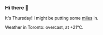 ### Hi there :wave:

It's Thursday! I might be putting some [miles](https://www.strava.com/athletes/889963) in.

Weather in Toronto: overcast, at +21°C.
